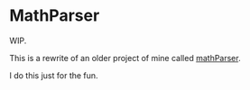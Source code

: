 # MathParser

WIP.

This is a rewrite of an older project of mine called [mathParser](https://github.com/justlunix/mathParser).

I do this just for the fun.